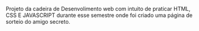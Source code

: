 Projeto da cadeira de Desenvolimento web com intuito de praticar HTML, CSS E JAVASCRIPT durante esse semestre onde foi criado uma página de sorteio do amigo secreto.
